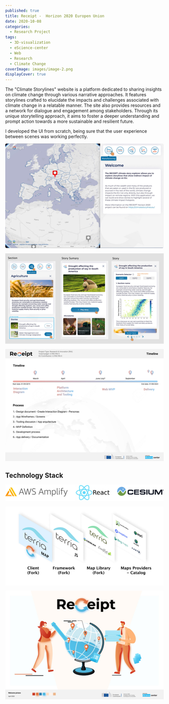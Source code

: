 ```yaml
---
published: true
title: Receipt -  Horizon 2020 Europen Union
date: 2020-10-08
categories:
  - Research Project
tags:
  - 3D-visualization
  - eScience-center
  - Web
  - Research
  - Climate Change
coverImage: images/image-2.png
displayCover: true
---
```


The "Climate Storylines" website is a platform dedicated to sharing insights on climate change through various narrative approaches. It features storylines crafted to elucidate the impacts and challenges associated with climate change in a relatable manner. The site also provides resources and a network for dialogue and engagement among stakeholders. Through its unique storytelling approach, it aims to foster a deeper understanding and prompt action towards a more sustainable and resilient future.

I developed the UI from scratch, being sure that the user experience between scenes was working perfectly.

![](./images/image-3.png)

![](./images/image-4.png)

![](./images/image-5.png)

## Technology Stack

![](./images/image-6.png)

![](./images/image-7.png)

![](./images/image-8.png)
